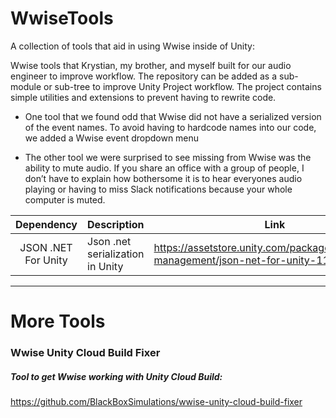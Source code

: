 # WwiseTools
A collection of tools that aid in using Wwise inside of Unity:

Wwise tools that Krystian, my brother, and myself built for our audio engineer to improve workflow.
The repository can be added as a sub-module or sub-tree to improve Unity Project workflow. The project contains simple utilities and extensions to prevent having to rewrite code.

- One tool that we found odd that Wwise did not have a serialized version of the event names. To avoid having to hardcode names into our code, we added a Wwise event dropdown menu

- The other tool we were surprised to see missing from Wwise was the ability to mute audio.  If you share an office with a group of people, I don’t have to explain how bothersome it is to hear everyones audio playing or having to miss Slack notifications because your whole computer is muted.


|      Dependency     | Description                      | Link                                                                                  |
|:-------------------:|----------------------------------|---------------------------------------------------------------------------------------|
| JSON .NET For Unity | Json .net serialization in Unity | https://assetstore.unity.com/packages/tools/input-management/json-net-for-unity-11347 |

___
# More Tools
### Wwise Unity Cloud Build Fixer
##### Tool to get Wwise working with Unity Cloud Build:
https://github.com/BlackBoxSimulations/wwise-unity-cloud-build-fixer
